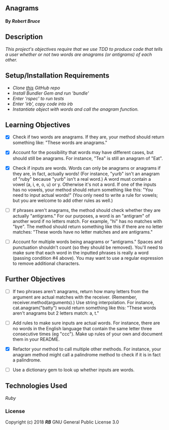 ## Anagrams

#### By _**Robert Bruce**_

## Description

_This project's objectives require that we use TDD to produce code that tells a user whether or not two words are anagrams (or antigrams) of each other._

## Setup/Installation Requirements

* _Clone [this](https://github.com/entegral/Week-1-Ruby-Project.git) GitHub repo_
* _Install Bundler Gem and run 'bundle'_
* _Enter 'rspec' to run tests_
* _Enter 'irb', copy code into irb_
* _Instantiate object with words and call the anagram function._

## Learning Objectives


- [x] Check if two words are anagrams. If they are, your method should return something like: "These words are anagrams."

- [x] Account for the possibility that words may have different cases, but should still be anagrams. For instance, "Tea" is still an anagram of "Eat".

- [x] Check if inputs are words. Words can only be anagrams or anagrams if they are, in fact, actually words! (For instance, "yurb" isn't an anagram of "ruby" because "yurb" isn't a real word.) A word must contain a vowel (a, i, e, o, u) or y. Otherwise it's not a word. If one of the inputs has no vowels, your method should return something like this: "You need to input actual words!" (You only need to write a rule for vowels; but you are welcome to add other rules as well.)

- [ ] If phrases aren't anagrams, the method should check whether they are actually "antigrams." For our purposes, a word is an "antigram" of another word if no letters match. For example, "hi" has no matches with "bye". The method should return something like this if there are no letter matches: "These words have no letter matches and are antigrams."

- [ ] Account for multiple words being anagrams or "antigrams." Spaces and punctuation shouldn't count (so they should be removed). You'll need to make sure that each word in the inputted phrases is really a word (passing condition #4 above). You may want to use a regular expression to remove additional characters.

## Further Objectives


- [ ] If two phrases aren't anagrams, return how many letters from the argument are actual matches with the receiver. (Remember, receiver.method(arguments).) Use string interpolation. For instance, cat.anagram("batty") would return something like this: "These words aren't anagrams but 2 letters match: a, t."

- [ ] Add rules to make sure inputs are actual words. For instance, there are no words in the English language that contain the same letter three consecutive times (eg "ccc"). Make up rules of your own and document them in your README.

- [x] Refactor your method to call multiple other methods. For instance, your anagram method might call a palindrome method to check if it is in fact a palindrome.

- [ ] Use a dictionary gem to look up whether inputs are words.

## Technologies Used
_Ruby_

### License
Copyright (c) 2018 **_RB_** GNU General Public License 3.0
